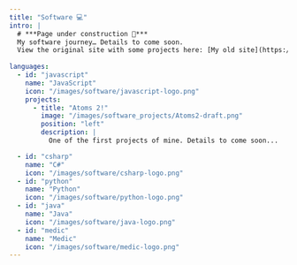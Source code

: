 ```yaml
---
title: "Software 💻"
intro: |
  # ***Page under construction 🚧***
  My software journey… Details to come soon.  
  View the original site with some projects here: [My old site](https://sites.google.com/view/kalaimaranb/home)
  
languages:
  - id: "javascript"
    name: "JavaScript"
    icon: "/images/software/javascript-logo.png"
    projects:
      - title: "Atoms 2!"
        image: "/images/software_projects/Atoms2-draft.png"
        position: "left"
        description: |
          One of the first projects of mine. Details to come soon...

  - id: "csharp"
    name: "C#"
    icon: "/images/software/csharp-logo.png"
  - id: "python"
    name: "Python"
    icon: "/images/software/python-logo.png"
  - id: "java"
    name: "Java"
    icon: "/images/software/java-logo.png"
  - id: "medic"
    name: "Medic"
    icon: "/images/software/medic-logo.png"
---
```

